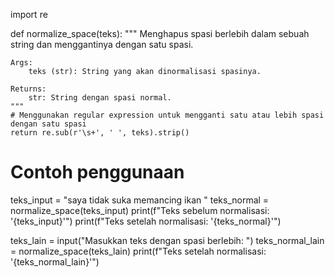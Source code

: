 import re

def normalize_space(teks):
    """
    Menghapus spasi berlebih dalam sebuah string dan menggantinya dengan satu spasi.

    Args:
        teks (str): String yang akan dinormalisasi spasinya.

    Returns:
        str: String dengan spasi normal.
    """
    # Menggunakan regular expression untuk mengganti satu atau lebih spasi dengan satu spasi
    return re.sub(r'\s+', ' ', teks).strip()

# Contoh penggunaan
teks_input = "saya  tidak   suka    memancing ikan  "
teks_normal = normalize_space(teks_input)
print(f"Teks sebelum normalisasi: '{teks_input}'")
print(f"Teks setelah normalisasi: '{teks_normal}'")

teks_lain = input("Masukkan teks dengan spasi berlebih: ")
teks_normal_lain = normalize_space(teks_lain)
print(f"Teks setelah normalisasi: '{teks_normal_lain}'")
